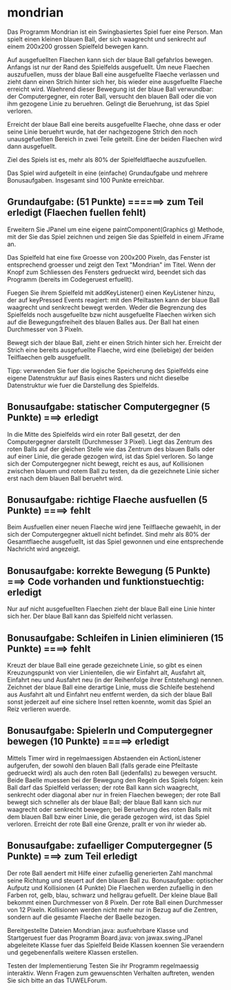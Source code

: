 # mondrian

Das Programm Mondrian ist ein Swingbasiertes Spiel fuer eine Person. Man spielt
einen kleinen blauen Ball, der sich waagrecht und senkrecht auf einem 200x200
grossen Spielfeld bewegen kann.

Auf ausgefuellten Flaechen kann sich der blaue Ball gefahrlos bewegen. Anfangs ist
nur der Rand des Spielfelds ausgefuellt. Um neue Flaechen auszufuellen, muss der
blaue Ball eine ausgefuellte Flaeche verlassen und zieht dann einen Strich hinter
sich her, bis wieder eine ausgefuellte Flaeche erreicht wird. Waehrend dieser
Bewegung ist der blaue Ball verwundbar: der Computergegner, ein roter Ball,
versucht den blauen Ball oder die von ihm gezogene Linie zu beruehren. Gelingt die
Beruehrung, ist das Spiel verloren.

Erreicht der blaue Ball eine bereits ausgefuellte Flaeche, ohne dass er oder seine
Linie beruehrt wurde, hat der nachgezogene Strich den noch unausgefuellten Bereich
in zwei Teile geteilt. Eine der beiden Flaechen wird dann ausgefuellt.

Ziel des Spiels ist es, mehr als 80% der Spielfeldflaeche auszufuellen.

Das Spiel wird aufgeteilt in eine (einfache) Grundaufgabe und mehrere
Bonusaufgaben. Insgesamt sind 100 Punkte erreichbar.



Grundaufgabe: (51 Punkte)  ======>  zum Teil erledigt (Flaechen fuellen fehlt)
--------------------------
Erweitern Sie JPanel um eine eigene paintComponent(Graphics g) Methode, mit der
Sie das Spiel zeichnen und zeigen Sie das Spielfeld in einem JFrame an.

Das Spielfeld hat eine fixe Groesse von 200x200 Pixeln, das Fenster ist
entsprechend groesser und zeigt den Text "Mondrian" im Titel. Wenn der Knopf zum
Schliessen des Fensters gedrueckt wird, beendet sich das Programm (bereits im
Codegeruest erfuellt).

Fuegen Sie ihrem Spielfeld mit addKeyListener() einen KeyListener hinzu, der auf
keyPressed Events reagiert: mit den Pfeiltasten kann der blaue Ball waagrecht
und senkrecht bewegt werden. Weder die Begrenzung des Spielfelds noch
ausgefuellte bzw nicht ausgefuellte Flaechen wirken sich auf die Bewegungsfreiheit
des blauen Balles aus. Der Ball hat einen Durchmesser von 3 Pixeln.

Bewegt sich der blaue Ball, zieht er einen Strich hinter sich her. Erreicht der
Strich eine bereits ausgefuellte Flaeche, wird eine (beliebige) der beiden
Teilflaechen gelb ausgefuellt.

Tipp: verwenden Sie fuer die logische Speicherung des Spielfelds eine eigene
Datenstruktur auf Basis eines Rasters und nicht dieselbe Datenstruktur wie fuer
die Darstellung des Spielfelds.

Bonusaufgabe: statischer Computergegner (5 Punkte)      ===> erledigt
---------------------------------------------------
In die Mitte des Spielfelds wird ein roter Ball gesetzt, der den Computergegner
darstellt (Durchmesser 3 Pixel). Liegt das Zentrum des roten Balls auf der
gleichen Stelle wie das Zentrum des blauen Balls oder auf einer Linie, die
gerade gezogen wird, ist das Spiel verloren. So lange sich der Computergegner
nicht bewegt, reicht es aus, auf Kollisionen zwischen blauem und rotem Ball zu
testen, da die gezeichnete Linie sicher erst nach dem blauen Ball beruehrt wird.

Bonusaufgabe: richtige Flaeche ausfuellen (5 Punkte)      ====>  fehlt
---------------------------------------------------
Beim Ausfuellen einer neuen Flaeche wird jene Teilflaeche gewaehlt, in der sich der
Computergegner aktuell nicht befindet.
Sind mehr als 80% der Gesamtflaeche ausgefuellt, ist das Spiel gewonnen und eine
entsprechende Nachricht wird angezeigt.

Bonusaufgabe: korrekte Bewegung (5 Punkte)              ===> Code vorhanden und funktionstuechtig: erledigt
-------------------------------------------
Nur auf nicht ausgefuellten Flaechen zieht der blaue Ball eine Linie hinter sich
her. Der blaue Ball kann das Spielfeld nicht verlassen.

Bonusaufgabe: Schleifen in Linien eliminieren (15 Punkte)    ====>   fehlt
------------------------------------------------------------
Kreuzt der blaue Ball eine gerade gezeichnete Linie, so gibt es einen
Kreuzungspunkt von vier Linienteilen, die wir Einfahrt alt, Ausfahrt alt,
Einfahrt neu und Ausfahrt neu (in der Reihenfolge ihrer Entstehung) nennen.
Zeichnet der blaue Ball eine derartige Linie, muss die Schleife bestehend aus
Ausfahrt alt und Einfahrt neu entfernt werden, da sich der blaue Ball sonst
jederzeit auf eine sichere Insel retten koennte, womit das Spiel an Reiz
verlieren wuerde.

Bonusaufgabe: SpielerIn und Computergegner bewegen (10 Punkte)     =====> erledigt
---------------------------------------------------------------
Mittels Timer wird in regelmaessigen Abstaenden ein ActionListener aufgerufen, der
sowohl den blauen Ball (falls gerade eine Pfeiltaste gedrueckt wird) als auch den
roten Ball (jedenfalls) zu bewegen versucht. Beide Baelle muessen bei der Bewegung
den Regeln des Spiels folgen: kein Ball darf das Spielfeld verlassen; der rote
Ball kann sich waagrecht, senkrecht oder diagonal aber nur in freien Flaechen
bewegen; der rote Ball bewegt sich schneller als der blaue Ball; der blaue Ball
kann sich nur waagrecht oder senkrecht bewegen; bei Beruehrung des roten Balls
mit dem blauen Ball bzw einer Linie, die gerade gezogen wird, ist das Spiel
verloren. Erreicht der rote Ball eine Grenze, prallt er von ihr wieder ab.

Bonusaufgabe: zufaelliger Computergegner (5 Punkte)          ===> zum Teil erledigt
----------------------------------------------------
Der rote Ball aendert mit Hilfe einer zufaellig generierten Zahl manchmal seine
Richtung und steuert auf den blauen Ball zu.
Bonusaufgabe: optischer Aufputz und Kollisionen (4 Punkte)
Die Flaechen werden zufaellig in den Farben rot, gelb, blau, schwarz und hellgrau
gefuellt.
Der kleine blaue Ball bekommt einen Durchmesser von 8 Pixeln. Der rote Ball
einen Durchmesser von 12 Pixeln. Kollisionen werden nicht mehr nur in Bezug auf
die Zentren, sondern auf die gesamte Flaeche der Baelle bezogen.

Bereitgestellte Dateien
Mondrian.java: ausfuehrbare Klasse und Startgeruest fuer das Programm
Board.java: von jawax.swing.JPanel abgeleitete Klasse fuer das Spielfeld
Beide Klassen koennen Sie veraendern und gegebenenfalls weitere Klassen erstellen.

Testen der Implementierung
Testen Sie ihr Programm regelmaessig interaktiv. Wenn Fragen zum gewuenschten
Verhalten auftreten, wenden Sie sich bitte an das TUWELForum.
